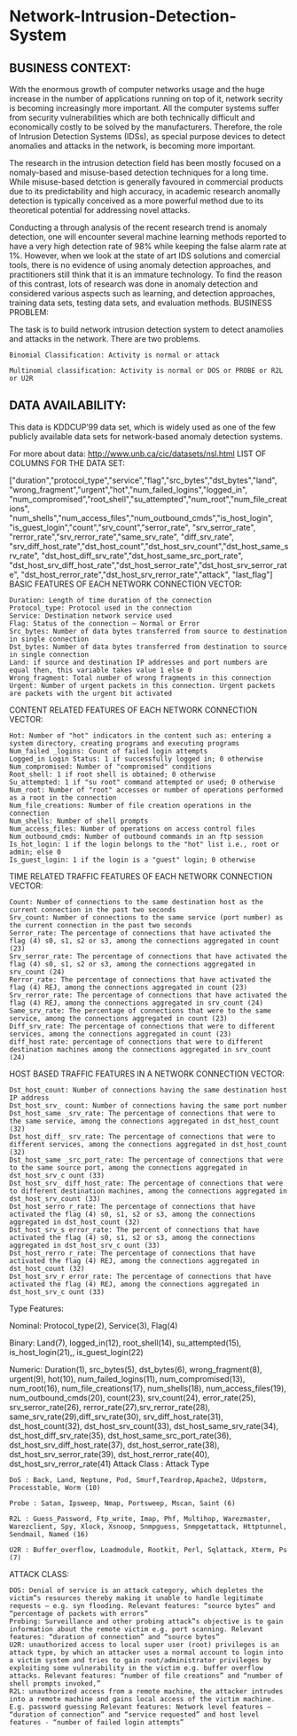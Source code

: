 # Network-Intrusion-Detection-System

## BUSINESS CONTEXT:

With the enormous growth of computer networks usage and the huge increase in the number of applications running on top of it, network secrity is becoming increasingly more important. All the computer systems suffer from security vulnerabilities which are both technically difficult and economically costly to be solved by the manufacturers. Therefore, the role of Intrusion Detection Systems (IDSs), as special purpose devices to detect anomalies and attacks in the network, is becoming more important.

The research in the intrusion detection field has been mostly focused on a nomaly-based and misuse-based detection techniques for a long time. While misuse-based detction is generally favoured in commercial products due to its predictability and high accuracy, in academic research anomally detection is typically conceived as a more powerful method due to its theoretical potential for addressing novel attacks.

Conducting a through analysis of the recent research trend is anomaly detection, one will encounter several machine learning methods reported to have a very high detection rate of 98% while keeping the false alarm rate at 1%. However, when we look at the state of art IDS solutions and comercial tools, there is no evidence of using anomaly detection approaches, and practitioners still think that it is an immature technology. To find the reason of this contrast, lots of research was done in anomaly detection and considered various aspects such as learning, and detection approaches, training data sets, testing data sets, and evaluation methods.
BUSINESS PROBLEM:

The task is to build network intrusion detection system to detect anamolies and attacks in the network. There are two problems.

    Binomial Classification: Activity is normal or attack

    Multinomial classification: Activity is normal or DOS or PROBE or R2L or U2R

## DATA AVAILABILITY:

This data is KDDCUP’99 data set, which is widely used as one of the few publicly available data sets for network-based anomaly detection systems.

For more about data: http://www.unb.ca/cic/datasets/nsl.html
LIST OF COLUMNS FOR THE DATA SET:

["duration","protocol_type","service","flag","src_bytes","dst_bytes","land", "wrong_fragment","urgent","hot","num_failed_logins","logged_in", "num_compromised","root_shell","su_attempted","num_root","num_file_creations", "num_shells","num_access_files","num_outbound_cmds","is_host_login", "is_guest_login","count","srv_count","serror_rate", "srv_serror_rate", "rerror_rate","srv_rerror_rate","same_srv_rate", "diff_srv_rate", "srv_diff_host_rate","dst_host_count","dst_host_srv_count","dst_host_same_srv_rate", "dst_host_diff_srv_rate","dst_host_same_src_port_rate", "dst_host_srv_diff_host_rate","dst_host_serror_rate","dst_host_srv_serror_rate", "dst_host_rerror_rate","dst_host_srv_rerror_rate","attack", "last_flag"]
BASIC FEATURES OF EACH NETWORK CONNECTION VECTOR:

    Duration: Length of time duration of the connection
    Protocol_type: Protocol used in the connection
    Service: Destination network service used
    Flag: Status of the connection – Normal or Error
    Src_bytes: Number of data bytes transferred from source to destination in single connection
    Dst_bytes: Number of data bytes transferred from destination to source in single connection
    Land: if source and destination IP addresses and port numbers are equal then, this variable takes value 1 else 0
    Wrong_fragment: Total number of wrong fragments in this connection
    Urgent: Number of urgent packets in this connection. Urgent packets are packets with the urgent bit activated

CONTENT RELATED FEATURES OF EACH NETWORK CONNECTION VECTOR:

    Hot: Number of "hot" indicators in the content such as: entering a system directory, creating programs and executing programs
    Num_failed _logins: Count of failed login attempts
    Logged_in Login Status: 1 if successfully logged in; 0 otherwise
    Num_compromised: Number of "compromised" conditions
    Root_shell: 1 if root shell is obtained; 0 otherwise
    Su_attempted: 1 if "su root" command attempted or used; 0 otherwise
    Num_root: Number of "root" accesses or number of operations performed as a root in the connection
    Num_file_creations: Number of file creation operations in the connection
    Num_shells: Number of shell prompts
    Num_access_files: Number of operations on access control files
    Num_outbound_cmds: Number of outbound commands in an ftp session
    Is_hot_login: 1 if the login belongs to the "hot" list i.e., root or admin; else 0
    Is_guest_login: 1 if the login is a "guest" login; 0 otherwise

TIME RELATED TRAFFIC FEATURES OF EACH NETWORK CONNECTION VECTOR:

    Count: Number of connections to the same destination host as the current connection in the past two seconds
    Srv_count: Number of connections to the same service (port number) as the current connection in the past two seconds
    Serror_rate: The percentage of connections that have activated the flag (4) s0, s1, s2 or s3, among the connections aggregated in count (23)
    Srv_serror_rate: The percentage of connections that have activated the flag (4) s0, s1, s2 or s3, among the connections aggregated in srv_count (24)
    Rerror_rate: The percentage of connections that have activated the flag (4) REJ, among the connections aggregated in count (23)
    Srv_rerror_rate: The percentage of connections that have activated the flag (4) REJ, among the connections aggregated in srv_count (24)
    Same_srv_rate: The percentage of connections that were to the same service, among the connections aggregated in count (23)
    Diff_srv_rate: The percentage of connections that were to different services, among the connections aggregated in count (23)
    diff_host rate: percentage of connections that were to different destination machines among the connections aggregated in srv_count (24)

HOST BASED TRAFFIC FEATURES IN A NETWORK CONNECTION VECTOR:

    Dst_host_count: Number of connections having the same destination host IP address
    Dst_host_srv_ count: Number of connections having the same port number
    Dst_host_same _srv_rate: The percentage of connections that were to the same service, among the connections aggregated in dst_host_count (32)
    Dst_host_diff_ srv_rate: The percentage of connections that were to different services, among the connections aggregated in dst_host_count (32)
    Dst_host_same _src_port_rate: The percentage of connections that were to the same source port, among the connections aggregated in dst_host_srv_c ount (33)
    Dst_host_srv_ diff_host_rate: The percentage of connections that were to different destination machines, among the connections aggregated in dst_host_srv_count (33)
    Dst_host_serro r_rate: The percentage of connections that have activated the flag (4) s0, s1, s2 or s3, among the connections aggregated in dst_host_count (32)
    Dst_host_srv_s error_rate: The percent of connections that have activated the flag (4) s0, s1, s2 or s3, among the connections aggregated in dst_host_srv_c ount (33)
    Dst_host_rerro r_rate: The percentage of connections that have activated the flag (4) REJ, among the connections aggregated in dst_host_count (32)
    Dst_host_srv_r error_rate: The percentage of connections that have activated the flag (4) REJ, among the connections aggregated in dst_host_srv_c ount (33)

Type Features:

Nominal: Protocol_type(2), Service(3), Flag(4)

Binary: Land(7), logged_in(12), root_shell(14), su_attempted(15), is_host_login(21),, is_guest_login(22)

Numeric: Duration(1), src_bytes(5), dst_bytes(6), wrong_fragment(8), urgent(9), hot(10), num_failed_logins(11), num_compromised(13), num_root(16), num_file_creations(17), num_shells(18), num_access_files(19), num_outbound_cmds(20), count(23), srv_count(24), error_rate(25), srv_serror_rate(26), rerror_rate(27),srv_rerror_rate(28), same_srv_rate(29),diff_srv_rate(30), srv_diff_host_rate(31), dst_host_count(32), dst_host_srv_count(33), dst_host_same_srv_rate(34), dst_host_diff_srv_rate(35), dst_host_same_src_port_rate(36), dst_host_srv_diff_host_rate(37), dst_host_serror_rate(38), dst_host_srv_serror_rate(39), dst_host_rerror_rate(40), dst_host_srv_rerror_rate(41)
Attack Class : Attack Type

    DoS : Back, Land, Neptune, Pod, Smurf,Teardrop,Apache2, Udpstorm, Processtable, Worm (10)

    Probe : Satan, Ipsweep, Nmap, Portsweep, Mscan, Saint (6)

    R2L : Guess_Password, Ftp_write, Imap, Phf, Multihop, Warezmaster, Warezclient, Spy, Xlock, Xsnoop, Snmpguess, Snmpgetattack, Httptunnel, Sendmail, Named (16)

    U2R : Buffer_overflow, Loadmodule, Rootkit, Perl, Sqlattack, Xterm, Ps (7)

ATTACK CLASS:

    DOS: Denial of service is an attack category, which depletes the victim‟s resources thereby making it unable to handle legitimate requests – e.g. syn flooding. Relevant features: “source bytes” and “percentage of packets with errors”
    Probing: Surveillance and other probing attack‟s objective is to gain information about the remote victim e.g. port scanning. Relevant features: “duration of connection” and “source bytes”
    U2R: unauthorized access to local super user (root) privileges is an attack type, by which an attacker uses a normal account to login into a victim system and tries to gain root/administrator privileges by exploiting some vulnerability in the victim e.g. buffer overflow attacks. Relevant features: “number of file creations” and “number of shell prompts invoked,”
    R2L: unauthorized access from a remote machine, the attacker intrudes into a remote machine and gains local access of the victim machine. E.g. password guessing Relevant features: Network level features – “duration of connection” and “service requested” and host level features - “number of failed login attempts”
